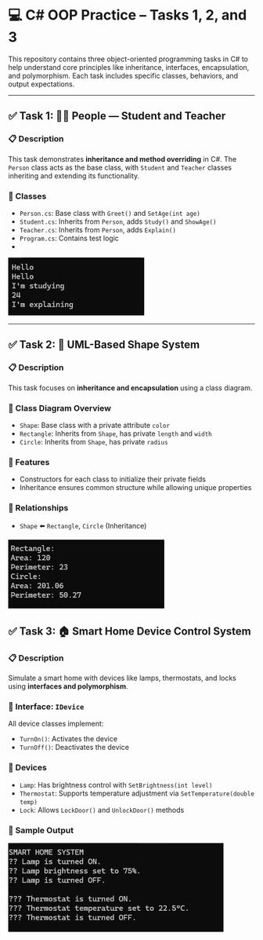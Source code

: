 # 💻 C# OOP Practice – Tasks 1, 2, and 3

This repository contains three object-oriented programming tasks in C# to help understand core principles like inheritance, interfaces, encapsulation, and polymorphism. Each task includes specific classes, behaviors, and output expectations.

---

## ✅ Task 1: 👨‍🏫 People — Student and Teacher

### 📋 Description

This task demonstrates **inheritance and method overriding** in C#. The `Person` class acts as the base class, with `Student` and `Teacher` classes inheriting and extending its functionality.

### 📂 Classes
- `Person.cs`: Base class with `Greet()` and `SetAge(int age)`
- `Student.cs`: Inherits from `Person`, adds `Study()` and `ShowAge()`
- `Teacher.cs`: Inherits from `Person`, adds `Explain()`
- `Program.cs`: Contains test logic
- 
![Picture](https://github.com/JaloliddinDeveloper/SoftClub/blob/main/HomeWork_10/Pictures/pic161.jpg?raw=true)



---

## ✅ Task 2: 🧱 UML-Based Shape System

### 📋 Description

This task focuses on **inheritance and encapsulation** using a class diagram.

### 📂 Class Diagram Overview

- `Shape`: Base class with a private attribute `color`
- `Rectangle`: Inherits from `Shape`, has private `length` and `width`
- `Circle`: Inherits from `Shape`, has private `radius`

### 🔧 Features

- Constructors for each class to initialize their private fields
- Inheritance ensures common structure while allowing unique properties

### 🔄 Relationships

- `Shape` ⬅️ `Rectangle`, `Circle` (Inheritance)

![Picture](https://github.com/JaloliddinDeveloper/SoftClub/blob/main/HomeWork_10/Pictures/pic162.jpg?raw=true)

## ✅ Task 3: 🏠 Smart Home Device Control System

### 📋 Description

Simulate a smart home with devices like lamps, thermostats, and locks using **interfaces and polymorphism**.

### 🔌 Interface: `IDevice`

All device classes implement:
- `TurnOn()`: Activates the device
- `TurnOff()`: Deactivates the device

### 📂 Devices

- `Lamp`: Has brightness control with `SetBrightness(int level)`
- `Thermostat`: Supports temperature adjustment via `SetTemperature(double temp)`
- `Lock`: Allows `LockDoor()` and `UnlockDoor()` methods

### 📌 Sample Output

![Picture](https://github.com/JaloliddinDeveloper/SoftClub/blob/main/HomeWork_10/Pictures/pic163.jpg?raw=true)
